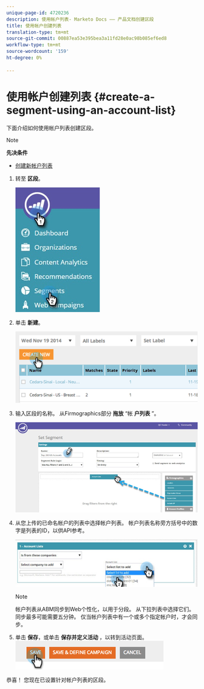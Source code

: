 ```yaml
---
unique-page-id: 4720236
description: 使用帐户列表- Marketo Docs —— 产品文档创建区段
title: 使用帐户创建列表
translation-type: tm+mt
source-git-commit: 00887ea53e395bea3a11fd28e0ac98b085ef6ed8
workflow-type: tm+mt
source-wordcount: '159'
ht-degree: 0%

---
```



# 使用帐户创建列表 {#create-a-segment-using-an-account-list}

下面介绍如何使用帐户列表创建区段。

>[!NOTE]
>
>**先决条件**
>
>* [创建新帐户列表](../../../product-docs/account-based-marketing/target/account-lists.md)

>



1. 转至 **区段**。

   ![](assets/new-dropdown-segments-hand-no-account-list.jpg)

1. 单击 **新建**。

   ![](assets/image2014-11-19-19-3a33-3a47.png)

1. 输入区段的名称。 从Firmographics部分 **拖放** “帐 **户列表** ”。

   ![](assets/set-segment-hands.jpg)

1. 从您上传的已命名帐户的列表中选择帐户列表。 帐户列表名称旁方括号中的数字是列表的ID，以供API参考。

   ![](assets/select-list-for-segment-hands.jpg)

   >[!NOTE]
   >
   >帐户列表从ABM同步到Web个性化，以用于分段。 从下拉列表中选择它们。 同步最多可能需要五分钟。 仅当帐户列表中有一个或多个指定帐户时，才会同步。

1. 单击 **保存**，或单击 **保存并定义活动** ，以转到活动页面。\
   ![](assets/image2014-11-19-19-3a48-3a20.png)

恭喜！ 您现在已设置针对帐户列表的区段。
